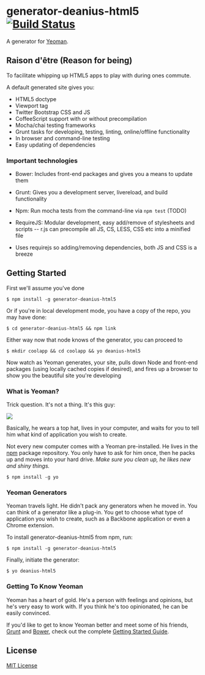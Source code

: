 # generator-deanius-html5 [![Build Status](https://secure.travis-ci.org/chicagogrooves/generator-deanius-html5.png?branch=master)](https://travis-ci.org/chicagogrooves/generator-deanius-html5)

A generator for [Yeoman](http://yeoman.io).

## Raison d'être (Reason for being)

To facilitate whipping up HTML5 apps to play with during ones commute.

A default generated site gives you:
- HTML5 doctype
- Viewport tag
- Twitter Bootstrap CSS and JS
- CoffeeScript support with or without precompilation
- Mocha/chai testing frameworks
- Grunt tasks for developing, testing, linting, online/offline functionality
- In browser and command-line testing
- Easy updating of dependencies

### Important technologies ###

- Bower: Includes front-end packages and gives you a means to update them 
- Grunt: Gives you a development server, livereload, and build functionality
- Npm: Run mocha tests from the command-line via `npm test` (TODO)
- RequireJS: Modular development, easy add/remove of stylesheets and scripts
-- r.js can precompile all JS, CS, LESS, CSS etc into a minified file



- Uses requirejs so adding/removing dependencies, both JS and CSS is a breeze

## Getting Started

First we'll assume you've done
```
$ npm install -g generator-deanius-html5
```

Or if you're in local development mode, you have a copy of the repo, you may have done:
```
$ cd generator-deanius-html5 && npm link
```

Either way now that node knows of the generator, you can proceed to 
```
$ mkdir coolapp && cd coolapp && yo deanius-html5
```

Now watch as Yeoman generates, your site, pulls down Node and front-end packages (using locally cached copies if desired), and fires up a browser
to show you the beautiful site you're developing


### What is Yeoman?

Trick question. It's not a thing. It's this guy:

![](http://i.imgur.com/JHaAlBJ.png)

Basically, he wears a top hat, lives in your computer, and waits for you to tell him what kind of application you wish to create.

Not every new computer comes with a Yeoman pre-installed. He lives in the [npm](https://npmjs.org) package repository. You only have to ask for him once, then he packs up and moves into your hard drive. *Make sure you clean up, he likes new and shiny things.*

```
$ npm install -g yo
```

### Yeoman Generators

Yeoman travels light. He didn't pack any generators when he moved in. You can think of a generator like a plug-in. You get to choose what type of application you wish to create, such as a Backbone application or even a Chrome extension.

To install generator-deanius-html5 from npm, run:

```
$ npm install -g generator-deanius-html5
```

Finally, initiate the generator:

```
$ yo deanius-html5
```

### Getting To Know Yeoman

Yeoman has a heart of gold. He's a person with feelings and opinions, but he's very easy to work with. If you think he's too opinionated, he can be easily convinced.

If you'd like to get to know Yeoman better and meet some of his friends, [Grunt](http://gruntjs.com) and [Bower](http://bower.io), check out the complete [Getting Started Guide](https://github.com/yeoman/yeoman/wiki/Getting-Started).


## License

[MIT License](http://en.wikipedia.org/wiki/MIT_License)
